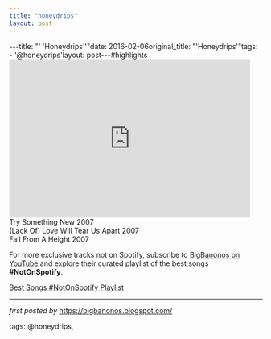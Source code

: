 ```yaml
---
title: "honeydrips"
layout: post
---
```

---title: "' 'Honeydrips''"date: 2016-02-06original_title: "'Honeydrips'"tags:  - '@honeydrips'layout: post---#highlights <br /><iframe width="95%" height="315" src="https://www.youtube.com/embed/WJjDjZekBOc?list=PLtuNtuTatqI39p2afqBHPAEnjrPeAHrmL" frameborder="0" allowfullscreen></iframe><br />Try Something New 2007 <br /> (Lack Of) Love Will Tear Us Apart 2007 <br /> Fall From A Height 2007<!--Subscribe and Playlist Links--><div>    <p>For more exclusive tracks not on Spotify, subscribe to <a href="https://www.youtube.com/@BigBanonos" target="_blank">BigBanonos on YouTube</a> and explore their curated playlist of the best songs <strong>#NotOnSpotify</strong>.</p>    <p><a href="https://www.youtube.com/playlist?list=PLtuNtuTatqI0kFahUCbtbfenC_ET5O_tr" target="_blank">Best Songs #NotOnSpotify Playlist<br /></a></p></div><hr /><p><em>first posted by</em> <a href="https://bigbanonos.blogspot.com/" rel="noopener" target="_new">https://bigbanonos.blogspot.com/</a></p><p>tags: @honeydrips,</p>